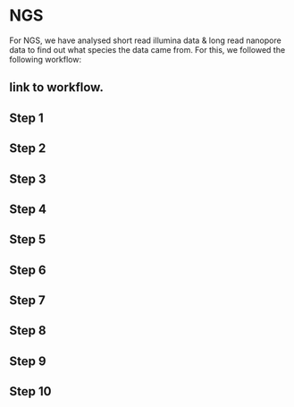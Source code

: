 # NGS

For NGS, we have analysed short read illumina data & long read nanopore data to find out what species the data came from. For this, we followed the following workflow:
## link to workflow.

## Step 1

## Step 2

## Step 3

## Step 4

## Step 5

## Step 6

## Step 7

## Step 8

## Step 9

## Step 10
